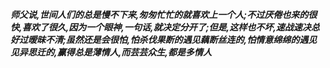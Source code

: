 ***师父说,世间人们的总是慢不下来,匆匆忙忙的就喜欢上一个人;不过厌倦也来的很快,喜欢了很久,因为一个眼神,一句话,就决定分开了;但是,这样也不坏,速战速决总好过暧昧不清;虽然还是会很怕,怕杀伐果断的遇见藕断丝连的,怕情意绵绵的遇见见异思迁的,赢得总是薄情人,而芸芸众生,都是多情人***